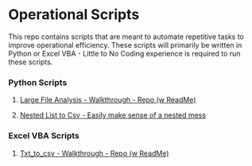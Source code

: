 # Operational Scripts

This repo contains scripts that are meant to automate repetitive tasks to improve operational efficiency. 
These scripts will primarily be written in Python or Excel VBA - Little to No Coding experience is required to run these scripts. 

### Python Scripts
1. [Large File Analysis - Walkthrough - Repo (w ReadMe)](https://github.com/AGWeb18/Operational-Processing-Scripts/tree/master/Large%20File%20Analysis)

2. [Nested List to Csv - Easily make sense of a nested mess](https://github.com/AGWeb18/Operational-Processing-Scripts/tree/master/nested_list_to_csv)

### Excel VBA Scripts
1. [Txt_to_csv - Walkthrough - Repo (w ReadMe)](https://github.com/AGWeb18/Operational-Processing-Scripts/tree/master/txt_to_csv)
